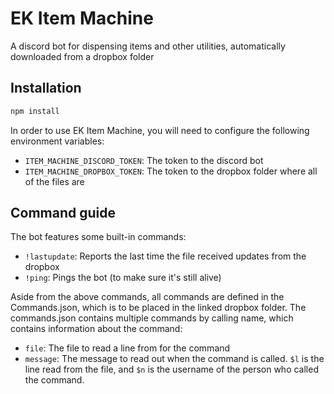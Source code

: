 # EK Item Machine

A discord bot for dispensing items and other utilities, automatically downloaded from a dropbox folder

## Installation

```bash
npm install
```

In order to use EK Item Machine, you will need to configure the following environment variables:
- `ITEM_MACHINE_DISCORD_TOKEN`: The token to the discord bot
- `ITEM_MACHINE_DROPBOX_TOKEN`: The token to the dropbox folder where all of the files are

## Command guide

The bot features some built-in commands:
- `!lastupdate`: Reports the last time the file received updates from the dropbox
- `!ping`: Pings the bot (to make sure it's still alive)

Aside from the above commands, all commands are defined in the Commands.json, which is to be placed in the linked dropbox folder.
The commands.json contains multiple commands by calling name, which contains information about the command:
- `file`: The file to read a line from for the command
- `message`: The message to read out when the command is called. `$l` is the line read from the file, and `$n` is the username of the person who called the command.
    